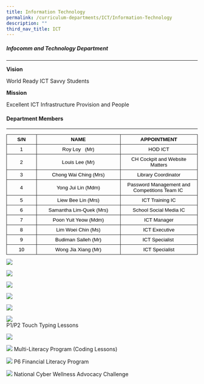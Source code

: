 ```yaml
---
title: Information Technology
permalink: /curriculum-departments/ICT/Information-Technology
description: ""
third_nav_title: ICT
---
```

##### Infocomm and Technology Department
----------------------------------

**Vision**

World Ready ICT Savvy Students  

**Mission**

Excellent ICT Infrastructure Provision and People

#### Department Members
------------------

<table style="margin: 0px; outline: 0px; padding: 0px; border-collapse: collapse; max-width: 100%; border: none; width: 589px; height: 328px;" align="left" cellpadding="0" cellspacing="0" border="1" class="MsoNormalTable"><tbody style="margin: 0px; outline: 0px; padding: 0px;"><tr style="margin: 0px; outline: 0px; padding: 0px;"><td style="margin: 0px; outline: 0px; padding: 3.75pt; width: 86px; border: 1pt solid rgb(42, 42, 42);" width="65"><p style="margin: 0px 0px 0.0001pt; outline: 0px; padding: 0px; line-height: normal; color: rgb(0, 0, 0); font-family: Helvetica; font-size: 13px; text-align: center;" align="center" class="MsoNormal"><b style="margin: 0px; outline: 0px; padding: 0px;"><span style="margin: 0px; outline: 0px; padding: 0px; font-size: 10pt; font-family: Helvetica, sans-serif;">S/N</span></b><span style="margin: 0px; outline: 0px; padding: 0px; font-size: 10pt; font-family: Helvetica, sans-serif;"></span></p></td><td style="margin: 0px; outline: 0px; padding: 3.75pt; width: 270px; border-top: 1pt solid rgb(42, 42, 42); border-right: 1pt solid rgb(42, 42, 42); border-bottom: 1pt solid rgb(42, 42, 42); border-image: initial; border-left: none;" width="214"><p style="margin: 0px 0px 0.0001pt; outline: 0px; padding: 0px; line-height: normal; color: rgb(0, 0, 0); font-family: Helvetica; font-size: 13px; text-align: center;" align="center" class="MsoNormal"><b style="margin: 0px; outline: 0px; padding: 0px;"><span style="margin: 0px; outline: 0px; padding: 0px; font-size: 10pt; font-family: Helvetica, sans-serif;">NAME</span></b><span style="margin: 0px; outline: 0px; padding: 0px; font-size: 10pt; font-family: Helvetica, sans-serif;"></span></p></td><td style="margin: 0px; outline: 0px; padding: 3.75pt; border-top: 1pt solid rgb(42, 42, 42); border-right: 1pt solid rgb(42, 42, 42); border-bottom: 1pt solid rgb(42, 42, 42); border-image: initial; border-left: none; width: 231px;"><p style="margin: 0px 0px 0.0001pt; outline: 0px; padding: 0px; line-height: normal; color: rgb(0, 0, 0); font-family: Helvetica; font-size: 13px; text-align: center;" align="center" class="MsoNormal"><b style="margin: 0px; outline: 0px; padding: 0px;"><span style="margin: 0px; outline: 0px; padding: 0px; font-size: 10pt; font-family: Helvetica, sans-serif;">APPOINTMENT</span></b><span style="margin: 0px; outline: 0px; padding: 0px; font-size: 10pt; font-family: Helvetica, sans-serif;"></span></p></td></tr><tr style="margin: 0px; outline: 0px; padding: 0px;"><td style="margin: 0px; outline: 0px; padding: 3.75pt; width: 56.25pt; border-right: 1pt solid rgb(42, 42, 42); border-bottom: 1pt solid rgb(42, 42, 42); border-left: 1pt solid rgb(42, 42, 42); border-image: initial; border-top: none;" width="65"><p style="margin: 0px 0px 0.0001pt; outline: 0px; padding: 0px; line-height: normal; color: rgb(0, 0, 0); font-family: Helvetica; font-size: 13px; text-align: center;" align="center" class="MsoNormal"><span style="margin: 0px; outline: 0px; padding: 0px; font-size: 10pt; font-family: Arial, sans-serif;">1</span></p></td><td style="margin: 0px; outline: 0px; padding: 3.75pt; width: 193.5pt; border-top: none; border-left: none; border-bottom: 1pt solid rgb(42, 42, 42); border-right: 1pt solid rgb(42, 42, 42);" width="214"><p style="margin: 0px 0px 0.0001pt; outline: 0px; padding: 0px; line-height: normal; color: rgb(0, 0, 0); font-family: Helvetica; font-size: 13px; text-align: center;" align="center" class="MsoNormal"><span style="margin: 0px; outline: 0px; padding: 0px; font-size: 10pt; font-family: Arial, sans-serif;">Roy Loy&nbsp; &nbsp;(Mr)</span></p></td><td style="margin: 0px; outline: 0px; padding: 3.75pt; width: 164.25pt; border-top: none; border-left: none; border-bottom: 1pt solid rgb(42, 42, 42); border-right: 1pt solid rgb(42, 42, 42);" width="193"><p style="margin: 0px 0px 0.0001pt; outline: 0px; padding: 0px; line-height: normal; color: rgb(0, 0, 0); font-family: Helvetica; font-size: 13px; text-align: center;" align="center" class="MsoNormal"><span style="margin: 0px; outline: 0px; padding: 0px; font-size: 10pt; font-family: Arial, sans-serif;">HOD ICT</span></p></td></tr><tr style="margin: 0px; outline: 0px; padding: 0px;"><td style="margin: 0px; outline: 0px; padding: 3.75pt; width: 56.25pt; border-right: 1pt solid rgb(42, 42, 42); border-bottom: 1pt solid rgb(42, 42, 42); border-left: 1pt solid rgb(42, 42, 42); border-image: initial; border-top: none;" width="65"><p style="margin: 0px 0px 0.0001pt; outline: 0px; padding: 0px; line-height: normal; color: rgb(0, 0, 0); font-family: Helvetica; font-size: 13px; text-align: center;" align="center" class="MsoNormal"><span style="margin: 0px; outline: 0px; padding: 0px; font-size: 10pt; font-family: Arial, sans-serif;">2</span></p></td><td style="margin: 0px; outline: 0px; padding: 3.75pt; width: 193.5pt; border-top: none; border-left: none; border-bottom: 1pt solid rgb(42, 42, 42); border-right: 1pt solid rgb(42, 42, 42);" width="214"><p style="margin: 0px 0px 0.0001pt; outline: 0px; padding: 0px; line-height: normal; color: rgb(0, 0, 0); font-family: Helvetica; font-size: 13px; text-align: center;" align="center" class="MsoNormal"><span style="margin: 0px; outline: 0px; padding: 0px; font-size: 10pt; font-family: Arial, sans-serif;">Louis Lee (Mr)</span></p></td><td style="margin: 0px; outline: 0px; padding: 3.75pt; width: 164.25pt; border-top: none; border-left: none; border-bottom: 1pt solid rgb(42, 42, 42); border-right: 1pt solid rgb(42, 42, 42);" width="193"><p style="margin: 0px 0px 0.0001pt; outline: 0px; padding: 0px; line-height: normal; color: rgb(0, 0, 0); font-family: Helvetica; font-size: 13px; text-align: center;" align="center" class="MsoNormal"><span style="margin: 0px; outline: 0px; padding: 0px; font-size: 10pt; font-family: Arial, sans-serif;">CH Cockpit and Website Matters</span></p></td></tr><tr style="margin: 0px; outline: 0px; padding: 0px;"><td style="margin: 0px; outline: 0px; padding: 3.75pt; width: 56.25pt; border-right: 1pt solid rgb(42, 42, 42); border-bottom: 1pt solid rgb(42, 42, 42); border-left: 1pt solid rgb(42, 42, 42); border-image: initial; border-top: none;" width="65"><p style="margin: 0px 0px 0.0001pt; outline: 0px; padding: 0px; line-height: normal; color: rgb(0, 0, 0); font-family: Helvetica; font-size: 13px; text-align: center;" align="center" class="MsoNormal"><span style="margin: 0px; outline: 0px; padding: 0px; font-size: 10pt; font-family: Arial, sans-serif;">3</span></p></td><td style="margin: 0px; outline: 0px; padding: 3.75pt; width: 193.5pt; border-top: none; border-left: none; border-bottom: 1pt solid rgb(42, 42, 42); border-right: 1pt solid rgb(42, 42, 42);" width="214"><p style="margin: 0px 0px 0.0001pt; outline: 0px; padding: 0px; line-height: normal; color: rgb(0, 0, 0); font-family: Helvetica; font-size: 13px; text-align: center;" align="center" class="MsoNormal"><span style="margin: 0px; outline: 0px; padding: 0px; font-size: 10pt; font-family: Arial, sans-serif;">Chong Wai Ching (Mrs)</span></p></td><td style="margin: 0px; outline: 0px; padding: 3.75pt; width: 164.25pt; border-top: none; border-left: none; border-bottom: 1pt solid rgb(42, 42, 42); border-right: 1pt solid rgb(42, 42, 42);" width="193"><p style="margin: 0px 0px 0.0001pt; outline: 0px; padding: 0px; line-height: normal; color: rgb(0, 0, 0); font-family: Helvetica; font-size: 13px; text-align: center;" align="center" class="MsoNormal"><span style="margin: 0px; outline: 0px; padding: 0px; font-size: 10pt; font-family: Arial, sans-serif;">Library Coordinator</span></p></td></tr><tr style="margin: 0px; outline: 0px; padding: 0px;"><td style="margin: 0px; outline: 0px; padding: 3.75pt; width: 56.25pt; border-right: 1pt solid rgb(42, 42, 42); border-bottom: 1pt solid rgb(42, 42, 42); border-left: 1pt solid rgb(42, 42, 42); border-image: initial; border-top: none;" width="65"><p style="margin: 0px 0px 0.0001pt; outline: 0px; padding: 0px; line-height: normal; color: rgb(0, 0, 0); font-family: Helvetica; font-size: 13px; text-align: center;" align="center" class="MsoNormal"><span style="margin: 0px; outline: 0px; padding: 0px; font-size: 10pt; font-family: Arial, sans-serif;">4</span></p></td><td style="margin: 0px; outline: 0px; padding: 3.75pt; width: 193.5pt; border-top: none; border-left: none; border-bottom: 1pt solid rgb(42, 42, 42); border-right: 1pt solid rgb(42, 42, 42);" width="214"><p style="margin: 0px 0px 0.0001pt; outline: 0px; padding: 0px; line-height: normal; color: rgb(0, 0, 0); font-family: Helvetica; font-size: 13px; text-align: center;" align="center" class="MsoNormal"><span style="margin: 0px; outline: 0px; padding: 0px; font-size: 10pt; font-family: Arial, sans-serif;">Yong Jui Lin (Mdm)</span></p></td><td style="margin: 0px; outline: 0px; padding: 3.75pt; width: 164.25pt; border-top: none; border-left: none; border-bottom: 1pt solid rgb(42, 42, 42); border-right: 1pt solid rgb(42, 42, 42);" width="193"><p style="margin: 0px 0px 0.0001pt; outline: 0px; padding: 0px; line-height: normal; color: rgb(0, 0, 0); font-family: Helvetica; font-size: 13px; text-align: center;" align="center" class="MsoNormal"><span style="margin: 0px; outline: 0px; padding: 0px; font-size: 10pt; font-family: Arial, sans-serif;">Password Management and Competitions Team IC&nbsp;</span></p></td></tr><tr style="margin: 0px; outline: 0px; padding: 0px;"><td style="margin: 0px; outline: 0px; padding: 3.75pt; width: 56.25pt; border-right: 1pt solid rgb(42, 42, 42); border-bottom: 1pt solid rgb(42, 42, 42); border-left: 1pt solid rgb(42, 42, 42); border-image: initial; border-top: none;" width="65"><p style="margin: 0px 0px 0.0001pt; outline: 0px; padding: 0px; line-height: normal; color: rgb(0, 0, 0); font-family: Helvetica; font-size: 13px; text-align: center;" align="center" class="MsoNormal"><span style="margin: 0px; outline: 0px; padding: 0px; font-size: 10pt; font-family: Arial, sans-serif;">5</span></p></td><td style="margin: 0px; outline: 0px; padding: 3.75pt; width: 193.5pt; border-top: none; border-left: none; border-bottom: 1pt solid rgb(42, 42, 42); border-right: 1pt solid rgb(42, 42, 42);" width="214"><p style="margin: 0px 0px 0.0001pt; outline: 0px; padding: 0px; line-height: normal; color: rgb(0, 0, 0); font-family: Helvetica; font-size: 13px; text-align: center;" align="center" class="MsoNormal"><span style="margin: 0px; outline: 0px; padding: 0px; font-size: 10pt; font-family: Arial, sans-serif;">Liew Bee Lin (Mrs)</span></p></td><td style="margin: 0px; outline: 0px; padding: 3.75pt; width: 164.25pt; border-top: none; border-left: none; border-bottom: 1pt solid rgb(42, 42, 42); border-right: 1pt solid rgb(42, 42, 42);" width="193"><p style="margin: 0px 0px 0.0001pt; outline: 0px; padding: 0px; line-height: normal; color: rgb(0, 0, 0); font-family: Helvetica; font-size: 13px; text-align: center;" align="center" class="MsoNormal"><span style="margin: 0px; outline: 0px; padding: 0px; font-size: 10pt; font-family: Arial, sans-serif;">ICT Training IC</span></p></td></tr><tr style="margin: 0px; outline: 0px; padding: 0px;"><td style="margin: 0px; outline: 0px; padding: 3.75pt; width: 56.25pt; border-right: 1pt solid rgb(42, 42, 42); border-bottom: 1pt solid rgb(42, 42, 42); border-left: 1pt solid rgb(42, 42, 42); border-image: initial; border-top: none;" width="65"><p style="margin: 0px 0px 0.0001pt; outline: 0px; padding: 0px; line-height: normal; color: rgb(0, 0, 0); font-family: Helvetica; font-size: 13px; text-align: center;" align="center" class="MsoNormal"><span style="margin: 0px; outline: 0px; padding: 0px; font-size: 10pt; font-family: Arial, sans-serif;">6</span></p></td><td style="margin: 0px; outline: 0px; padding: 3.75pt; width: 193.5pt; border-top: none; border-left: none; border-bottom: 1pt solid rgb(42, 42, 42); border-right: 1pt solid rgb(42, 42, 42);" width="214"><p style="margin: 0px 0px 0.0001pt; outline: 0px; padding: 0px; line-height: normal; color: rgb(0, 0, 0); font-family: Helvetica; font-size: 13px; text-align: center;" align="center" class="MsoNormal"><span style="margin: 0px; outline: 0px; padding: 0px; font-size: 10pt; font-family: Arial, sans-serif;">Samantha Lim-Quek (Mrs)</span><span style="margin: 0px; outline: 0px; padding: 0px; font-size: 10pt; font-family: Arial, sans-serif;"></span></p></td><td style="margin: 0px; outline: 0px; padding: 3.75pt; width: 164.25pt; border-top: none; border-left: none; border-bottom: 1pt solid rgb(42, 42, 42); border-right: 1pt solid rgb(42, 42, 42);" width="193"><p style="margin: 0px 0px 0.0001pt; outline: 0px; padding: 0px; line-height: normal; color: rgb(0, 0, 0); font-family: Helvetica; font-size: 13px; text-align: center;" align="center" class="MsoNormal"><span style="margin: 0px; outline: 0px; padding: 0px; font-size: 10pt; font-family: Arial, sans-serif;">School Social Media IC</span></p></td></tr><tr style="margin: 0px; outline: 0px; padding: 0px;"><td style="margin: 0px; outline: 0px; padding: 3.75pt; width: 56.25pt; border-right: 1pt solid rgb(42, 42, 42); border-bottom: 1pt solid rgb(42, 42, 42); border-left: 1pt solid rgb(42, 42, 42); border-image: initial; border-top: none;" width="65"><p style="margin: 0px 0px 0.0001pt; outline: 0px; padding: 0px; line-height: normal; color: rgb(0, 0, 0); font-family: Helvetica; font-size: 13px; text-align: center;" align="center" class="MsoNormal"><span style="margin: 0px; outline: 0px; padding: 0px; font-size: 10pt; font-family: Arial, sans-serif;">7</span></p></td><td style="margin: 0px; outline: 0px; padding: 3.75pt; width: 193.5pt; border-top: none; border-left: none; border-bottom: 1pt solid rgb(42, 42, 42); border-right: 1pt solid rgb(42, 42, 42);" width="214"><p style="margin: 0px 0px 0.0001pt; outline: 0px; padding: 0px; line-height: normal; color: rgb(0, 0, 0); font-family: Helvetica; font-size: 13px; text-align: center;" align="center" class="MsoNormal"><span style="margin: 0px; outline: 0px; padding: 0px; font-size: 10pt; font-family: Arial, sans-serif;">Poon Yuit Yeow (Mdm)</span></p></td><td style="margin: 0px; outline: 0px; padding: 3.75pt; width: 164.25pt; border-top: none; border-left: none; border-bottom: 1pt solid rgb(42, 42, 42); border-right: 1pt solid rgb(42, 42, 42);" width="193"><p style="margin: 0px 0px 0.0001pt; outline: 0px; padding: 0px; line-height: normal; color: rgb(0, 0, 0); font-family: Helvetica; font-size: 13px; text-align: center;" align="center" class="MsoNormal"><span style="margin: 0px; outline: 0px; padding: 0px; font-size: 10pt; font-family: Arial, sans-serif;">ICT Manager</span></p></td></tr><tr style="margin: 0px; outline: 0px; padding: 0px;"><td style="margin: 0px; outline: 0px; padding: 3.75pt; width: 56.25pt; border-right: 1pt solid rgb(42, 42, 42); border-bottom: 1pt solid rgb(42, 42, 42); border-left: 1pt solid rgb(42, 42, 42); border-image: initial; border-top: none;" width="65"><p style="margin: 0px 0px 0.0001pt; outline: 0px; padding: 0px; line-height: normal; color: rgb(0, 0, 0); font-family: Helvetica; font-size: 13px; text-align: center;" align="center" class="MsoNormal"><span style="margin: 0px; outline: 0px; padding: 0px; font-size: 10pt; font-family: Arial, sans-serif;">8</span></p></td><td style="margin: 0px; outline: 0px; padding: 3.75pt; width: 193.5pt; border-top: none; border-left: none; border-bottom: 1pt solid rgb(42, 42, 42); border-right: 1pt solid rgb(42, 42, 42);" width="214"><p style="margin: 0px 0px 0.0001pt; outline: 0px; padding: 0px; line-height: normal; color: rgb(0, 0, 0); font-family: Helvetica; font-size: 13px; text-align: center;" align="center" class="MsoNormal"><span style="margin: 0px; outline: 0px; padding: 0px; font-size: 10pt; font-family: Arial, sans-serif;">Lim Woei Chin (Ms)</span></p></td><td style="margin: 0px; outline: 0px; padding: 3.75pt; width: 164.25pt; border-top: none; border-left: none; border-bottom: 1pt solid rgb(42, 42, 42); border-right: 1pt solid rgb(42, 42, 42);" width="193"><p style="margin: 0px 0px 0.0001pt; outline: 0px; padding: 0px; line-height: normal; color: rgb(0, 0, 0); font-family: Helvetica; font-size: 13px; text-align: center;" align="center" class="MsoNormal"><span style="margin: 0px; outline: 0px; padding: 0px; font-size: 10pt; font-family: Arial, sans-serif;">ICT Executive</span></p></td></tr><tr style="margin: 0px; outline: 0px; padding: 0px;"><td style="margin: 0px; outline: 0px; padding: 3.75pt; width: 56.25pt; border-right: 1pt solid rgb(42, 42, 42); border-bottom: 1pt solid rgb(42, 42, 42); border-left: 1pt solid rgb(42, 42, 42); border-image: initial; border-top: none;" width="65"><p style="margin: 0px 0px 0.0001pt; outline: 0px; padding: 0px; line-height: normal; color: rgb(0, 0, 0); font-family: Helvetica; font-size: 13px; text-align: center;" align="center" class="MsoNormal"><span style="margin: 0px; outline: 0px; padding: 0px; font-size: 10pt; font-family: Arial, sans-serif;">9</span></p></td><td style="margin: 0px; outline: 0px; padding: 3.75pt; width: 193.5pt; border-top: none; border-left: none; border-bottom: 1pt solid rgb(42, 42, 42); border-right: 1pt solid rgb(42, 42, 42);" width="214"><p style="margin: 0px 0px 0.0001pt; outline: 0px; padding: 0px; line-height: normal; color: rgb(0, 0, 0); font-family: Helvetica; font-size: 13px; text-align: center;" align="center" class="MsoNormal"><span style="margin: 0px; outline: 0px; padding: 0px; font-size: 10pt; font-family: Arial, sans-serif;">Budiman Salleh (Mr)</span></p></td><td style="margin: 0px; outline: 0px; padding: 3.75pt; width: 164.25pt; border-top: none; border-left: none; border-bottom: 1pt solid rgb(42, 42, 42); border-right: 1pt solid rgb(42, 42, 42);" width="193"><p style="margin: 0px 0px 0.0001pt; outline: 0px; padding: 0px; line-height: normal; color: rgb(0, 0, 0); font-family: Helvetica; font-size: 13px; text-align: center;" align="center" class="MsoNormal"><span style="margin: 0px; outline: 0px; padding: 0px; font-size: 10pt; font-family: Arial, sans-serif;">ICT Specialist&nbsp;</span></p></td></tr><tr style="margin: 0px; outline: 0px; padding: 0px;"><td style="margin: 0px; outline: 0px; padding: 3.75pt; width: 56.25pt; border-right: 1pt solid rgb(42, 42, 42); border-bottom: 1pt solid rgb(42, 42, 42); border-left: 1pt solid rgb(42, 42, 42); border-image: initial; border-top: none;" width="65"><p style="margin: 0px 0px 0.0001pt; outline: 0px; padding: 0px; line-height: normal; color: rgb(0, 0, 0); font-family: Helvetica; font-size: 13px; text-align: center;" align="center" class="MsoNormal"><span style="margin: 0px; outline: 0px; padding: 0px; font-size: 10pt; font-family: Arial, sans-serif;">10</span></p></td><td style="margin: 0px; outline: 0px; padding: 3.75pt; width: 193.5pt; border-top: none; border-left: none; border-bottom: 1pt solid rgb(42, 42, 42); border-right: 1pt solid rgb(42, 42, 42);" width="214"><p style="margin: 0px 0px 0.0001pt; outline: 0px; padding: 0px; line-height: normal; color: rgb(0, 0, 0); font-family: Helvetica; font-size: 13px; text-align: center;" align="center" class="MsoNormal"><span style="margin: 0px; outline: 0px; padding: 0px; font-size: 10pt; font-family: Arial, sans-serif;">Wong Jia Xiang (Mr)</span></p></td><td style="margin: 0px; outline: 0px; padding: 3.75pt; width: 164.25pt; border-top: none; border-left: none; border-bottom: 1pt solid rgb(42, 42, 42); border-right: 1pt solid rgb(42, 42, 42);" width="193"><p style="margin: 0px 0px 0.0001pt; outline: 0px; padding: 0px; line-height: normal; color: rgb(0, 0, 0); font-family: Helvetica; font-size: 13px; text-align: center;" align="center" class="MsoNormal"><span style="margin: 0px; outline: 0px; padding: 0px; font-size: 10pt; font-family: Arial, sans-serif;">ICT Specialist</span></p></td></tr></tbody></table>

  

  

  

  

  

  

  

  

  

  

  

  

  

  

  
![](/images/Curriculum/ICT/photo6183895678468600734.jpg)

![](/images/Curriculum/ICT/photo6183895678468600735.jpg)

![](/images/Curriculum/ICT/photo6183895678468600737.jpg)

![](/images/Curriculum/ICT/photo6183895678468600736.jpg)

![](/images/Curriculum/ICT/photo6183895678468600733.jpg)

![](/images/Curriculum/ICT/photo6183895678468600739.jpg)  
P1/P2 Touch Typing Lessons

  

![](/images/Curriculum/ICT/photo6183895678468600738.jpg)

![](/images/Curriculum/ICT/photo6183895678468600740.jpg)
Multi-Literacy Program (Coding Lessons)

  
![](/images/Curriculum/ICT/photo6183895678468600741.jpg)
P6 Financial Literacy Program&nbsp;

![](/images/Curriculum/ICT/photo6183895678468600731.jpg)
National Cyber Wellness Advocacy Challenge